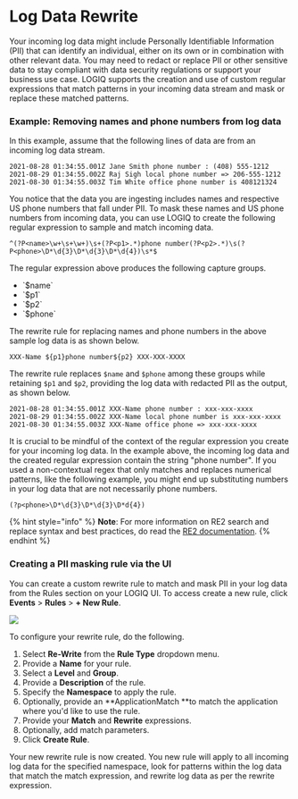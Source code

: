 # Log Data Rewrite

Your incoming log data might include Personally Identifiable Information (PII) that can identify an individual, either on its own or in combination with other relevant data. You may need to redact or replace PII or other sensitive data to stay compliant with data security regulations or support your business use case. LOGIQ supports the creation and use of custom regular expressions that match patterns in your incoming data stream and mask or replace these matched patterns.

### Example: Removing names and phone numbers from log data

In this example, assume that the following lines of data are from an incoming log data stream.

```
2021-08-28 01:34:55.001Z Jane Smith phone number : (408) 555-1212
2021-08-29 01:34:55.002Z Raj Sigh local phone number => 206-555-1212
2021-08-30 01:34:55.003Z Tim White office phone number is 408121324
```

You notice that the data you are ingesting includes names and respective US phone numbers that fall under PII. To mask these names and US phone numbers from incoming data, you can use LOGIQ to create the following regular expression to sample and match incoming data.

```
^(?P<name>\w+\s+\w+)\s+(?P<p1>.*)phone number(?P<p2>.*)\s(?P<phone>\D*\d{3}\D*\d{3}\D*\d{4})\s*$  
```

The regular expression above produces the following capture groups.

* \`$name\`
* \`$p1\`
* \`$p2\`
* \`$phone\`

The rewrite rule for replacing names and phone numbers in the above sample log data is as shown below.

```
XXX-Name ${p1}phone number${p2} XXX-XXX-XXXX
```

The rewrite rule replaces `$name` and `$phone` among these groups while retaining `$p1` and `$p2`, providing the log data with redacted PII as the output, as shown below. 

```
2021-08-28 01:34:55.001Z XXX-Name phone number : xxx-xxx-xxxx
2021-08-29 01:34:55.002Z XXX-Name local phone number is xxx-xxx-xxxx
2021-08-30 01:34:55.003Z XXX-Name office phone => xxx-xxx-xxxx
```

It is crucial to be mindful of the context of the regular expression you create for your incoming log data. In the example above, the incoming log data and the created regular expression contain the string "phone number". If you used a non-contextual regex that only matches and replaces numerical patterns, like the following example, you might end up substituting numbers in your log data that are not necessarily phone numbers.

```
(?p<phone>\D*\d{3}\D*\d{3}\D*d{4})
```

{% hint style="info" %}
**Note**: For more information on RE2 search and replace syntax and best practices, do read the [RE2 documentation](https://qinwenfeng.com/re2r_doc/#2\_replace_a_substring). 
{% endhint %}

### Creating a PII masking rule via the UI

You can create a custom rewrite rule to match and mask PII in your log data from the Rules section on your LOGIQ UI. To access create a new rule, click **Events** > **Rules** > **+ New Rule**.

![](../.gitbook/assets/rw1\_2021-08-25\_20-44-05.jpg)

To configure your rewrite rule, do the following. 

1. Select **Re-Write** from the **Rule Type** dropdown menu.
2. Provide a **Name** for your rule. 
3. Select a **Level** and **Group**. 
4. Provide a **Description** of the rule. 
5. Specify the **Namespace** to apply the rule. 
6. Optionally, provide an **ApplicationMatch **to match the application where you'd like to use the rule. 
7. Provide your **Match** and **Rewrite** expressions.  
8. Optionally, add match parameters. 
9. Click **Create Rule**. 

Your new rewrite rule is now created. You new rule will apply to all incoming log data for the specified namespace, look for patterns within the log data that match the match expression, and rewrite log data as per the rewrite expression. 









